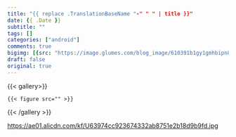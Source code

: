 ```yaml
---
title: "{{ replace .TranslationBaseName "-" " " | title }}"
date: {{ .Date }}
subtitle: ""
tags: []
categories: ["android"]
comments: true
bigimg: [{src: "https://image.glumes.com/blog_image/610391b1gy1gmhbipn8w5j208x0sgtk7.jpg", desc: ""}]
draft: false
original: true
---
```



{{< gallery>}}

	{{< figure src="" >}}

{{< /gallery >}}


https://ae01.alicdn.com/kf/U63974cc923674332ab8751e2b18d9b9fd.jpg

